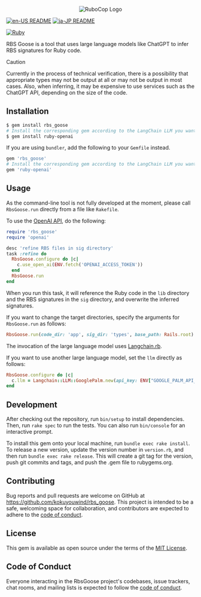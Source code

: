 <p align="center">
  <img src="https://raw.githubusercontent.com/kokuyouwind/rbs_goose/main/assets/logo.svg" alt="RuboCop Logo"/>
</p>

[![en-US README](https://img.shields.io/badge/Multilingual_README-en--US-blue.svg)](/README.md)
[![ja-JP README](https://img.shields.io/badge/Multilingual_README-ja--JP-orangered.svg)](/README-ja.md)

[![Ruby](https://github.com/kokuyouwind/rbs_goose/actions/workflows/main.yml/badge.svg)](https://github.com/kokuyouwind/rbs_goose/actions/workflows/main.yml)

RBS Goose is a tool that uses large language models like ChatGPT to infer RBS signatures for Ruby code.

> [!CAUTION]
> Currently in the process of technical verification, there is a possibility that appropriate types may not be output at all or may not be output in most cases.
> Also, when inferring, it may be expensive to use services such as the ChatGPT API, depending on the size of the code.

## Installation

```bash
$ gem install rbs_goose
# Install the corresponding gem according to the LangChain LLM you want to use
$ gem install ruby-openai
```

If you are using `bundler`, add the following to your `Gemfile` instead.

```ruby
gem 'rbs_goose'
# Install the corresponding gem according to the LangChain LLM you want to use
gem 'ruby-openai'
```

## Usage

As the command-line tool is not fully developed at the moment, please call `RbsGoose.run` directly from a file like `Rakefile`.

To use the [OpenAI API](https://openai.com/blog/openai-api), do the following:

```ruby
require 'rbs_goose'
require 'openai'

desc 'refine RBS files in sig directory'
task :refine do
  RbsGoose.configure do |c|
    c.use_open_ai(ENV.fetch('OPENAI_ACCESS_TOKEN'))
  end
  RbsGoose.run
end
```

When you run this task, it will reference the Ruby code in the `lib` directory and the RBS signatures in the `sig` directory, and overwrite the inferred signatures.

If you want to change the target directories, specify the arguments for `RbsGoose.run` as follows:

```ruby
RbsGoose.run(code_dir: 'app', sig_dir: 'types', base_path: Rails.root)
```

The invocation of the large language model uses [Langchain.rb](https://github.com/andreibondarev/langchainrb).

If you want to use another large language model, set the `llm` directly as follows:

```ruby
RbsGoose.configure do |c|
  c.llm = Langchain::LLM::GooglePalm.new(api_key: ENV["GOOGLE_PALM_API_KEY"])
end
```

## Development

After checking out the repository, run `bin/setup` to install dependencies. Then, run `rake spec` to run the tests. You can also run `bin/console` for an interactive prompt.

To install this gem onto your local machine, run `bundle exec rake install`. To release a new version, update the version number in `version.rb`, and then run `bundle exec rake release`. This will create a git tag for the version, push git commits and tags, and push the .gem file to rubygems.org.

## Contributing

Bug reports and pull requests are welcome on GitHub at https://github.com/kokuyouwind/rbs_goose. This project is intended to be a safe, welcoming space for collaboration, and contributors are expected to adhere to the [code of conduct](/CODE_OF_CONDUCT.md).

## License

This gem is available as open source under the terms of the [MIT License](https://opensource.org/licenses/MIT).

## Code of Conduct

Everyone interacting in the RbsGoose project's codebases, issue trackers, chat rooms, and mailing lists is expected to follow the [code of conduct](/CODE_OF_CONDUCT.md).